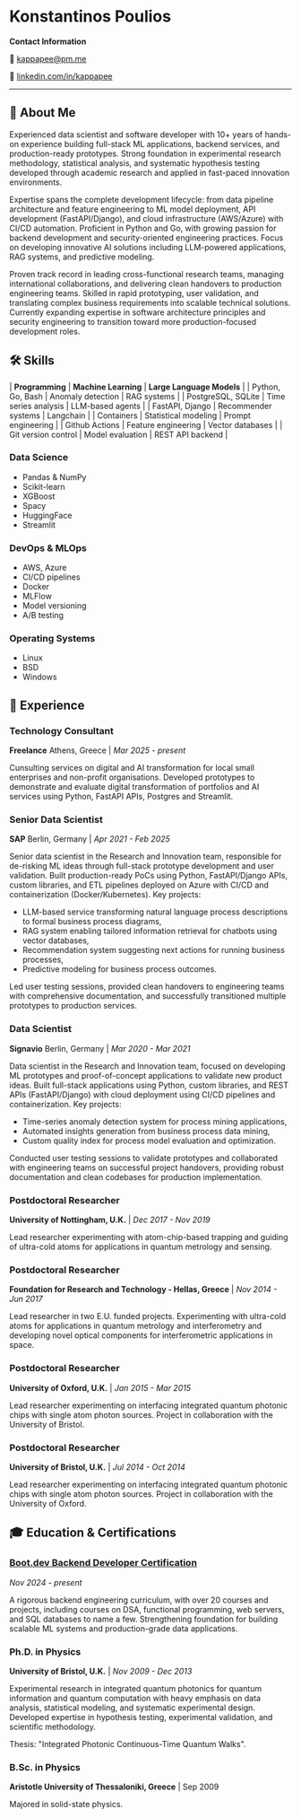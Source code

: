# Konstantinos Poulios

**Contact Information**

📧 [kappapee@pm.me](mailto:kappapee@pm.me)

💼 [linkedin.com/in/kappapee](https://www.linkedin.com/in/kappapee/)

---

## 🚀 About Me

Experienced data scientist and software developer with 10+ years of hands-on experience building full-stack ML applications, backend services, and production-ready prototypes. Strong foundation in experimental research methodology, statistical analysis, and systematic hypothesis testing developed through academic research and applied in fast-paced innovation environments.

Expertise spans the complete development lifecycle: from data pipeline architecture and feature engineering to ML model deployment, API development (FastAPI/Django), and cloud infrastructure (AWS/Azure) with CI/CD automation. Proficient in Python and Go, with growing passion for backend development and security-oriented engineering practices. Focus on developing innovative AI solutions including LLM-powered applications, RAG systems, and predictive modeling.

Proven track record in leading cross-functional research teams, managing international collaborations, and delivering clean handovers to production engineering teams. Skilled in rapid prototyping, user validation, and translating complex business requirements into scalable technical solutions. Currently expanding expertise in software architecture principles and security engineering to transition toward more production-focused development roles. 

## 🛠️ Skills

| **Programming** | **Machine Learning** | **Large Language Models** |
| Python, Go, Bash | Anomaly detection | RAG systems |
| PostgreSQL, SQLite | Time series analysis | LLM-based agents |
| FastAPI, Django | Recommender systems | Langchain |
| Containers | Statistical modeling | Prompt engineering |
| Github Actions | Feature engineering | Vector databases |
| Git version control | Model evaluation | REST API backend |

### Data Science
- Pandas & NumPy
- Scikit-learn
- XGBoost
- Spacy
- HuggingFace
- Streamlit

### DevOps & MLOps
- AWS, Azure
- CI/CD pipelines
- Docker
- MLFlow
- Model versioning
- A/B testing

### Operating Systems
- Linux
- BSD
- Windows

## 💼 Experience

### Technology Consultant
**Freelance** Athens, Greece | *Mar 2025 - present*

Cunsulting services on digital and AI transformation for local small enterprises and non-profit organisations. Developed prototypes to demonstrate and evaluate digital transformation of portfolios and AI services using Python, FastAPI APIs, Postgres and Streamlit.

### Senior Data Scientist
**SAP** Berlin, Germany | *Apr 2021 - Feb 2025*

Senior data scientist in the Research and Innovation team, responsible for de-risking ML ideas through full-stack prototype development and user validation. Built production-ready PoCs using Python, FastAPI/Django APIs, custom libraries, and ETL pipelines deployed on Azure with CI/CD and containerization (Docker/Kubernetes). Key projects:

- LLM-based service transforming natural language process descriptions to formal business process diagrams,
- RAG system enabling tailored information retrieval for chatbots using vector databases,
- Recommendation system suggesting next actions for running business processes,
- Predictive modeling for business process outcomes.

Led user testing sessions, provided clean handovers to engineering teams with comprehensive documentation, and successfully transitioned multiple prototypes to production services. 

### Data Scientist
**Signavio** Berlin, Germany | *Mar 2020 - Mar 2021*

Data scientist in the Research and Innovation team, focused on developing ML prototypes and proof-of-concept applications to validate new product ideas. Built full-stack applications using Python, custom libraries, and REST APIs (FastAPI/Django) with cloud deployment using CI/CD pipelines and containerization. Key projects:

- Time-series anomaly detection system for process mining applications,
- Automated insights generation from business process data mining,
- Custom quality index for process model evaluation and optimization.

Conducted user testing sessions to validate prototypes and collaborated with engineering teams on successful project handovers, providing robust documentation and clean codebases for production implementation. 

### Postdoctoral Researcher
**University of Nottingham, U.K.** | *Dec 2017 - Nov 2019*

Lead researcher experimenting with atom-chip-based trapping and guiding of ultra-cold atoms for applications in quantum metrology and sensing.

### Postdoctoral Researcher
**Foundation for Research and Technology - Hellas, Greece** | *Nov 2014 - Jun 2017*

Lead researcher in two E.U. funded projects. Experimenting with ultra-cold atoms for applications in quantum metrology and interferometry and developing novel optical components for interferometric applications in space.

### Postdoctoral Researcher
**University of Oxford, U.K.** | *Jan 2015 - Mar 2015*

Lead researcher experimenting on interfacing integrated quantum photonic chips with single atom photon sources. Project in collaboration with the University of Bristol.

### Postdoctoral Researcher
**University of Bristol, U.K.** | *Jul 2014 - Oct 2014*

Lead researcher experimenting on interfacing integrated quantum photonic chips with single atom photon sources. Project in collaboration with the University of Oxford.

## 🎓 Education & Certifications

### [Boot.dev Backend Developer Certification](https://www.boot.dev/u/kappapee)
*Nov 2024 - present*

A rigorous backend engineering curriculum, with over 20 courses and projects, including courses on DSA, functional programming, web servers, and SQL databases to name a few. Strengthening foundation for building scalable ML systems and production-grade data applications. 

### Ph.D. in Physics
**University of Bristol, U.K.** | *Nov 2009 - Dec 2013*

Experimental research in integrated quantum photonics for quantum information and quantum computation with heavy emphasis on data analysis, statistical modeling, and systematic experimental design. Developed expertise in hypothesis testing, experimental validation, and scientific methodology. 

Thesis: "Integrated Photonic Continuous-Time Quantum Walks".

### B.Sc. in Physics
**Aristotle University of Thessaloniki, Greece** | Sep 2009

Majored in solid-state physics.

